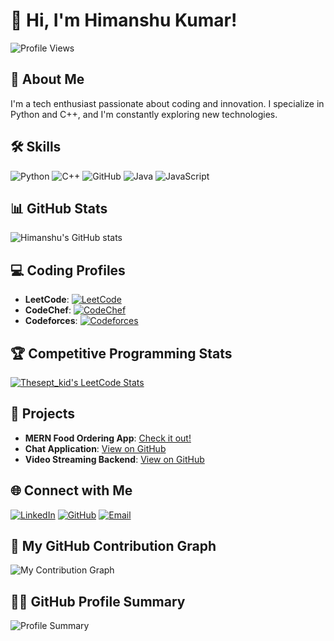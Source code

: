 # 👋 Hi, I'm Himanshu Kumar!

![Profile Views](https://komarev.com/ghpvc/?username=himan1009&color=green)

## 🚀 About Me
I'm a tech enthusiast passionate about coding and innovation. I specialize in Python and C++, and I'm constantly exploring new technologies.

## 🛠️ Skills
![Python](https://img.shields.io/badge/Code-Python-blue)
![C++](https://img.shields.io/badge/Code-C++-blue)
![GitHub](https://img.shields.io/badge/Tool-GitHub-blue)
![Java](https://img.shields.io/badge/Code-Java-orange)
![JavaScript](https://img.shields.io/badge/Code-JavaScript-yellow)

## 📊 GitHub Stats
![Himanshu's GitHub stats](https://github-readme-stats.vercel.app/api?username=himan1009&show_icons=true&theme=radical)

## 💻 Coding Profiles
- **LeetCode**: [![LeetCode](https://img.shields.io/badge/LeetCode-orange?logo=leetcode&logoColor=white)](https://leetcode.com/thesept_kid)
- **CodeChef**: [![CodeChef](https://img.shields.io/badge/CodeChef-brown?logo=codechef&logoColor=white)](https://www.codechef.com/users/the_sept_kid)
- **Codeforces**: [![Codeforces](https://img.shields.io/badge/Codeforces-blue?logo=codeforces&logoColor=white)](https://codeforces.com/profile/thesept_kid)

## 🏆 Competitive Programming Stats
[![Thesept_kid's LeetCode Stats](https://leetcode-stats.vercel.app/api?username=thesept_kid&theme=dark)](https://github.com/JeremyTsaii/leetcode-stats)

## 🚀 Projects
- **MERN Food Ordering App**: [Check it out!](https://mern-food-ordering-app-frontend-i20s.onrender.com/)
- **Chat Application**: [View on GitHub](https://github.com/himan1009/CHAT_APP_NEW)
- **Video Streaming Backend**: [View on GitHub](https://github.com/himan1009/BACKEND_PROJECT)

## 🌐 Connect with Me
[![LinkedIn](https://img.shields.io/badge/LinkedIn-blue?logo=linkedin&logoColor=white)](https://www.linkedin.com/in/himanshu-kumar-7136811b0/)
[![GitHub](https://img.shields.io/badge/GitHub-black?logo=github&logoColor=white)](https://github.com/himan1009)
[![Email](https://img.shields.io/badge/Email-lightgrey?logo=gmail&logoColor=red)](mailto:shishusha922@gmail.com)

## 🎨 My GitHub Contribution Graph
![My Contribution Graph](https://activity-graph.herokuapp.com/graph?username=himan1009&theme=react-dark&hide_border=true)

## 🧑‍💻 GitHub Profile Summary
![Profile Summary](https://github-profile-summary-cards.vercel.app/api/cards/profile-details?username=himan1009&theme=github)

